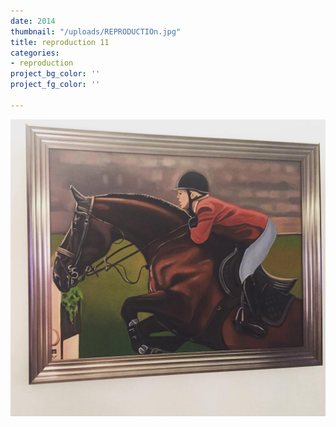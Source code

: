 ```yaml
---
date: 2014
thumbnail: "/uploads/REPRODUCTIOn.jpg"
title: reproduction 11
categories:
- reproduction
project_bg_color: ''
project_fg_color: ''

---
```

![](/uploads/REPRODUCTIOn.jpg)